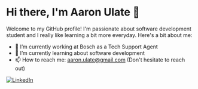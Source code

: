 # Hi there, I'm Aaron Ulate 👋

Welcome to my GitHub profile! I'm passionate about software development student and I really like learning a bit more everyday. Here's a bit about me:

- 🔭 I’m currently working at Bosch as a Tech Support Agent 
- 🌱 I’m currently learning about software development 
- 📫 How to reach me: aaron.ulate@gmail.com (Don't hesitate to reach out)

[![LinkedIn](https://img.shields.io/badge/LinkedIn-Profile-blue)](https://www.linkedin.com/in/aaronulate/)
